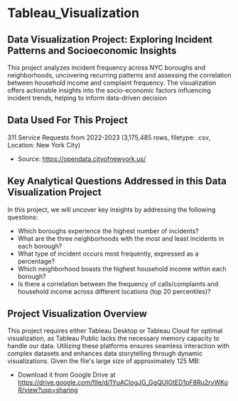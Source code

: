 # Tableau_Visualization
## Data Visualization Project: Exploring Incident Patterns and Socioeconomic Insights
This project analyzes incident frequency across NYC boroughs and neighborhoods, uncovering recurring patterns and assessing the correlation between household income and complaint frequency. The visualization offers actionable insights into the socio-economic factors influencing incident trends, helping to inform data-driven decision
## Data Used For This Project
311 Service Requests from 2022-2023 (3,175,485 rows, filetype: .csv, Location: New York City)
- Source: https://opendata.cityofnewyork.us/
## Key Analytical Questions Addressed in this Data Visualization Project
In this project, we will uncover key insights by addressing the following questions:
- Which boroughs experience the highest number of incidents?
- What are the three neighborhoods with the most and least incidents in each borough?
- What type of incident occurs most frequently, expressed as a percentage?
- Which neighborhood boasts the highest household income within each borough?
- Is there a correlation between the frequency of calls/complaints and household income across different locations (top 20 percentiles)?
## Project Visualization Overview
This project requires either Tableau Desktop or Tableau Cloud for optimal visualization, as Tableau Public lacks the necessary memory capacity to handle our data. Utilizing these platforms ensures seamless interaction with complex datasets and enhances data storytelling through dynamic visualizations.
Given the file's large size of approximately 125 MB:
- Download it from Google Drive at https://drive.google.com/file/d/1YuACIogJG_GgQUIGtED1pF8Ru2rvWKoR/view?usp=sharing
